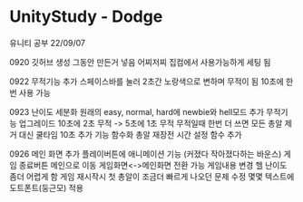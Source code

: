 # UnityStudy - Dodge

유니티 공부 22/09/07

0920	깃허브 생성
		그동안 만든거 넣음
		어찌저찌 집컴에서 사용가능하게 세팅 됨


0922	무적기능 추가
		스페이스바를 눌러 2초간 노랑색으로 변하며 무적이 됨
		10초에 한번 사용 가능


0923	난이도 세분화
		원래의 easy, normal, hard에 newbie와 hell모드 추가
	무적기능 업그레이드
		10초에 2초 무적 -> 5초에 1초 무적
		무적일때 한번 더 쓰면 모든 총알 제거
		대신 쿨타임 10초 추가
	기능 함수화
		총알 재장전 시간 설정 함수 추가


0926	메인 화면 추가
		플레이버튼에 애니메이션 기능 (커졌다 작아졌다하는 바운스)
		게임 종료버튼 메인으로 이동
		게임화면<->메인화면 전환 가능
	게임내용 변경
		헬 난이도 좀더 어렵게 함
		게임 재시작시 첫 총알이 조금더 빠르게 나오던 문제 수정
	몇몇 텍스트에 도트폰트(둥근모) 적용


